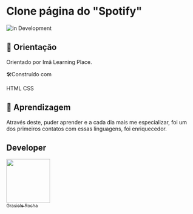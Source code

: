# Clone página  do "Spotify"

![in Development](https://img.shields.io/badge/Project%20-%20Orientado-green) 

## 🚀 Orientação

Orientado por Imã Learning Place.


🛠️Construído com

HTML
CSS

## 🚀 Aprendizagem

Através deste, puder aprender e a cada dia mais me especializar, foi um dos primeiros contatos com essas linguagens, foi enriquecedor.


## Developer

[<img src="https://avatars.githubusercontent.com/u/104076058?v=4" width=115><br><sub>Grasiele Rocha</sub>](https://github.com/GrasieleRocha) 
